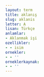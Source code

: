 ```yaml
---
layout: term
title: aklanış
slug: aklanis
letter: A
lisan: Türkçe
anlamlar:
- Aklanmak işi
ozellikler:
- - isim
ornekler:
- - ''
orneklerkaynak:
- - ''
---
```

